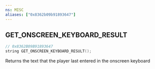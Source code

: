```yaml
---
ns: MISC
aliases: ["0x8362b09b91893647"]
---
```

## GET_ONSCREEN_KEYBOARD_RESULT

```c
// 0x8362B09B91893647
string GET_ONSCREEN_KEYBOARD_RESULT();
```

Returns the text that the player last entered in the onscreen keyboard

